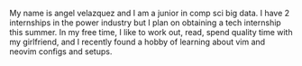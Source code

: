 My name is angel velazquez and I am a junior in comp sci big data. I have 2
internships in the power industry but I plan on obtaining a tech internship
this summer. In my free time, I like to work out, read, spend quality time 
with my girlfriend, and I recently found a hobby of learning about vim and
neovim configs and setups.
